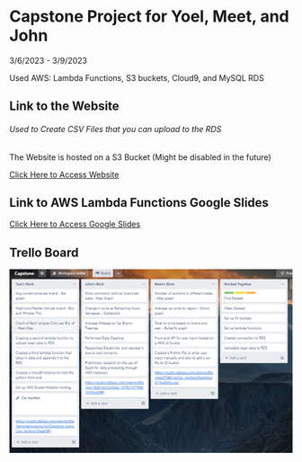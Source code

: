 # Capstone Project for Yoel, Meet, and John
3/6/2023 - 3/9/2023

Used AWS: Lambda Functions, S3 buckets, Cloud9, and MySQL RDS

## Link to the Website
###### Used to Create CSV Files that you can upload to the RDS
The Website is hosted on a S3 Bucket (Might be disabled in the future)

[Click Here to Access Website](http://car-auction-listing-website.s3-website-us-west-2.amazonaws.com)

## Link to AWS Lambda Functions Google Slides
[Click Here to Access Google Slides](https://docs.google.com/presentation/d/1DeL5ct7P-Sga6sZLznI1WI3xdbVKKwEKi5N6LZ7jX-c/edit?usp=sharing)

## Trello Board
![image](Capture.PNG)
